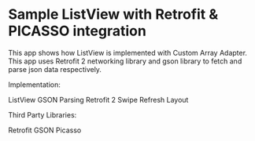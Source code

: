 # Sample ListView with Retrofit & PICASSO integration

This app shows how ListView is implemented with Custom Array Adapter. This app uses Retrofit 2 networking library and gson library to fetch and parse json data respectively.

Implementation:

ListView
GSON Parsing
Retrofit 2
Swipe Refresh Layout


Third Party Libraries:

Retrofit
GSON
Picasso
